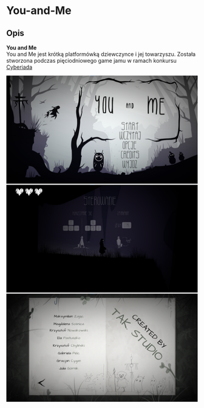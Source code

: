 # You-and-Me




## Opis
<strong>You and Me</strong> <br />
You and Me jest krótką platformówką dziewczynce i jej towarzyszu. Została stworzona podczas pięciodniowego game jamu w ramach konkursu [Cyberiada](https://cyberiada.info/)


![You and Me](/Promo/promo_menu.png?raw=true "You and Me")
![You and Me](/Promo/promo_controls.png?raw=true "You and Me")
![You and Me](/Promo/promo_credits.png?raw=true "You and Me")
